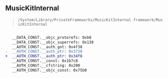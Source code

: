 ## MusicKitInternal

> `/System/Library/PrivateFrameworks/MusicKitInternal.framework/MusicKitInternal`

```diff

   __DATA_CONST.__objc_protorefs: 0xb0
   __DATA_CONST.__objc_superrefs: 0x138
   __AUTH_CONST.__auth_got: 0x4f38
-  __AUTH_CONST.__auth_ptr: 0x3730
+  __AUTH_CONST.__auth_ptr: 0x34f8
   __AUTH_CONST.__const: 0x1b7c8
   __AUTH_CONST.__cfstring: 0x200
   __AUTH_CONST.__objc_const: 0x75b0

```

